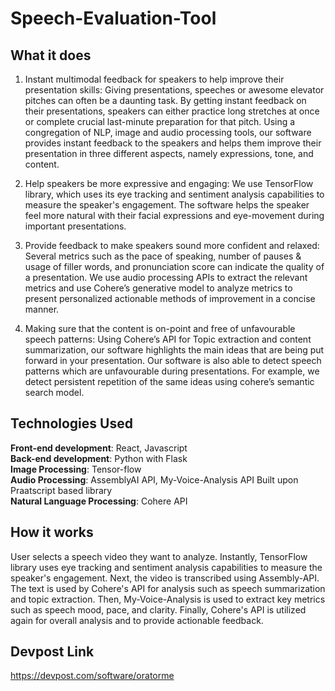 # Speech-Evaluation-Tool

## What it does
1. Instant multimodal feedback for speakers to help improve their presentation skills: Giving presentations, speeches or awesome elevator pitches can often be a daunting task. By getting instant feedback on their presentations, speakers can either practice long stretches at once or complete crucial last-minute preparation for that pitch. Using a congregation of NLP, image and audio processing tools, our software provides instant feedback to the speakers and helps them improve their presentation in three different aspects, namely expressions, tone, and content.

2. Help speakers be more expressive and engaging: We use TensorFlow library, which uses its eye tracking and sentiment analysis capabilities to measure the speaker's engagement. The software helps the speaker feel more natural with their facial expressions and eye-movement during important presentations.

3. Provide feedback to make speakers sound more confident and relaxed: Several metrics such as the pace of speaking, number of pauses & usage of filler words, and pronunciation score can indicate the quality of a presentation. We use audio processing APIs to extract the relevant metrics and use Cohere’s generative model to analyze metrics to present personalized actionable methods of improvement in a concise manner.

4. Making sure that the content is on-point and free of unfavourable speech patterns: Using Cohere’s API for Topic extraction and content summarization, our software highlights the main ideas that are being put forward in your presentation. Our software is also able to detect speech patterns which are unfavourable during presentations. For example, we detect persistent repetition of the same ideas using cohere’s semantic search model.

## Technologies Used
**Front-end development**: React, Javascript  
**Back-end development**: Python with Flask   
**Image Processing**: Tensor-flow    
**Audio Processing**: AssemblyAI API, My-Voice-Analysis API Built upon Praatscript based library  
**Natural Language Processing**: Cohere API  

## How it works
User selects a speech video they want to analyze. Instantly, TensorFlow library uses eye tracking and sentiment analysis capabilities to measure the speaker's engagement. Next, the video is transcribed using Assembly-API. The text is used by Cohere's API for analysis such as speech summarization and topic extraction. Then, My-Voice-Analysis is used to extract key metrics such as speech mood, pace, and clarity. Finally, Cohere's API is utilized again for overall analysis and to provide actionable feedback.

## Devpost Link
https://devpost.com/software/oratorme
